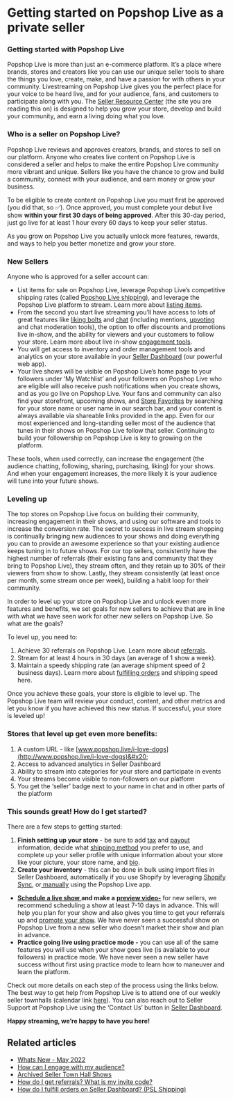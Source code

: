 # Getting started on Popshop Live as a private seller

### **Getting started with Popshop Live**

Popshop Live is more than just an e-commerce platform. It’s a place where brands, stores and creators like you can use our unique seller tools to share the things you love, create, make, and have a passion for with others in your community. Livestreaming on Popshop Live gives you the perfect place for your voice to be heard live, and for your audience, fans, and customers to participate along with you. The [Seller Resource Center](https://help.popshop.live/hc/en-us) (the site you are reading this on) is designed to help you grow your store, develop and build your community, and earn a living doing what you love.

### **Who is a seller on Popshop Live?**

Popshop Live reviews and approves creators, brands, and stores to sell on our platform. Anyone who creates live content on Popshop Live is considered a seller and helps to make the entire Popshop Live community more vibrant and unique. Sellers like you have the chance to grow and build a community, connect with your audience, and earn money or grow your business.

To be eligible to create content on Popshop Live you must first be approved (you did that, so ✅). Once approved, you must complete your debut live show **within your first 30 days of being approved**. After this 30-day period, just go live for at least 1 hour every 60 days to keep your seller status.

As you grow on Popshop Live you actually unlock more features, rewards, and ways to help you better monetize and grow your store.

### **New Sellers**

Anyone who is approved for a seller account can:

* List items for sale on Popshop Live, leverage Popshop Live’s competitive shipping rates (called [Popshop Live shipping](https://help.popshop.live/hc/en-us/articles/4556580855183-PSL-Shipping-vs-Own-Shipping-which-one-is-best-for-me-)), and leverage the Popshop Live platform to stream. Learn more about [listing items](https://help.popshop.live/hc/en-us/articles/4404985737625-How-can-I-bulk-upload-my-inventory-).
* From the second you start live streaming you’ll have access to lots of great features like [liking bolts](https://help.popshop.live/hc/en-us/articles/4409229038873-What-are-liking-bolts-) and [chat](https://help.popshop.live/hc/en-us/articles/4409229148057-What-In-show-Notifications-are-on-Live-) (including mentions, [upvoting](https://help.popshop.live/hc/en-us/articles/4625075781775-What-is-upvoting-and-how-can-it-be-used-in-my-shows-) and chat moderation tools), the option to offer discounts and promotions live in-show, and the ability for viewers and your customers to follow your store. Learn more about live in-show [engagement tools](https://help.popshop.live/hc/en-us/articles/4405542472601-How-can-I-engage-with-my-audience-).
* You will get access to inventory and order management tools and analytics on your store available in your [Seller Dashboard](https://dashboard.popshop.live/) (our powerful web app).
* Your live shows will be visible on Popshop Live’s home page to your followers under ‘My Watchlist’ and your followers on Popshop Live who are eligible will also receive push notifications when you create shows, and as you go live on Popshop Live. Your fans and community can also find your storefront, upcoming shows, and [Store Favorites](https://help.popshop.live/hc/en-us/articles/4409330591641-How-do-I-add-store-favorites-to-my-store-) by searching for your store name or user name in our search bar, and your content is always available via shareable links provided in the app. Even for our most experienced and long-standing seller most of the audience that tunes in their shows on Popshop Live follow that seller. Continuing to build your followership on Popshop Live is key to growing on the platform.

These tools, when used correctly, can increase the engagement (the audience chatting, following, sharing, purchasing, liking) for your shows. And when your engagement increases, the more likely it is your audience will tune into your future shows.

### **Leveling up**

The top stores on Popshop Live focus on building their community, increasing engagement in their shows, and using our software and tools to increase the conversion rate. The secret to success in live stream shopping is continually bringing new audiences to your shows and doing everything you can to provide an awesome experience so that your existing audience keeps tuning in to future shows. For our top sellers, consistently have the highest number of referrals (their existing fans and community that they bring to Popshop Live), they stream often, and they retain up to 30% of their viewers from show to show. Lastly, they stream consistently (at least once per month, some stream once per week), building a habit loop for their community.

In order to level up your store on Popshop Live and unlock even more features and benefits, we set goals for new sellers to achieve that are in line with what we have seen work for other new sellers on Popshop Live. So what are the goals?

To level up, you need to:

1. Achieve 30 referrals on Popshop Live. Learn more about [referrals](https://help.popshop.live/hc/en-us/articles/4405462353305-How-do-I-get-referrals-What-is-my-invite-code-).
2. Stream for at least 4 hours in 30 days (an average of 1 show a week).
3. Maintain a speedy shipping rate (an average shipment speed of 2 business days). Learn more about [fulfilling orders](https://help.popshop.live/hc/en-us/articles/4405462193817-How-do-I-fulfill-orders-on-Seller-Dashboard-PSL-Shipping-) and shipping speed here.

Once you achieve these goals, your store is eligible to level up. The Popshop Live team will review your conduct, content, and other metrics and let you know if you have achieved this new status. If successful, your store is leveled up!

### **Stores that level up get even more benefits:**

1. A custom URL - like [www.popshop.live/i-love-dogs](http://www.popshop.live/i-love-dogs)&#x20;
2. Access to advanced analytics in Seller Dashboard
3. Ability to stream into categories for your store and participate in events
4. Your streams become visible to non-followers on our platform
5. You get the ‘seller’ badge next to your name in chat and in other parts of the platform

### **This sounds great! How do I get started?**

There are a few steps to getting started:

1. **Finish setting up your store** - be sure to add [tax](https://help.popshop.live/hc/en-us/articles/4405019155481-How-should-I-set-up-sales-tax-Who-is-responsible-for-the-sales-tax-) and [payout](https://help.popshop.live/hc/en-us/articles/4548988676495-How-can-I-update-or-edit-my-Bank-account-info-) information, decide what [shipping method](https://help.popshop.live/hc/en-us/articles/4556580855183-PSL-Shipping-vs-Own-Shipping-which-one-is-best-for-me-) you prefer to use, and complete up your seller profile with unique information about your store like your picture, your store name, and [bio](https://help.popshop.live/hc/en-us/articles/4405286039577-How-do-I-edit-my-store-profile-and-information-).
2. **Create your inventory** - this can be done in bulk using import files in Seller Dashboard, automatically if you use Shopify by leveraging [Shopify Sync](https://help.popshop.live/hc/en-us/articles/4417441426713-How-do-I-link-Shopify-and-Popshop-Live-), or[ manually](https://help.popshop.live/hc/en-us/articles/4404985737625-How-can-I-bulk-upload-my-inventory-) using the Popshop Live app.

* [**Schedule a live show** ](https://help.popshop.live/hc/en-us/articles/4405286081049-How-do-I-schedule-a-show-)**and make a** [**preview video-**](https://help.popshop.live/hc/en-us/articles/4420318267791-What-are-best-practices-for-creating-a-cover-photo-Preview-video-) for new sellers, we recommend scheduling a show at least 7-10 days in advance. This will help you plan for your show and also gives you time to get your referrals up and [promote your show](https://help.popshop.live/hc/en-us/articles/4845672136719-New-seller-marketing-playbook). We have never seen a successful show on Popshop Live from a new seller who doesn’t market their show and plan in advance.
* **Practice going live using practice mode -** you can use all of the same features you will use when your show goes live (is available to your followers) in practice mode. We have never seen a new seller have success without first using practice mode to learn how to maneuver and learn the platform.

Check out more details on each step of the process using the links below. The best way to get help from Popshop Live is to attend one of our weekly seller townhalls (calendar link [here](https://calendar.google.com/calendar/embed?src=c\_0pnhu0uuruj3k4d988cthk7iok%40group.calendar.google.com\&ctz=America%2FLos\_Angeles)). You can also reach out to Seller Support at Popshop Live using the ‘Contact Us’ button in [Seller Dashboard](https://dashboard.popshop.live/).

**Happy streaming, we’re happy to have you here!**

## Related articles

* [Whats New - May 2022](https://jamble.gitbook.io/popshop-live/whats-new-this-month/whats-new-announcements/whats-new-may-2022)
* [How can I engage with my audience?](https://jamble.gitbook.io/popshop-live/hosting-and-after-your-show/how-can-i-engage-with-my-audience)
* [Archived Seller Town Hall Shows](https://jamble.gitbook.io/popshop-live/whats-new-this-month/seller-town-halls/archived-seller-town-hall-shows)
* [How do I get referrals? What is my invite code?](https://jamble.gitbook.io/popshop-live/marketing/marketing-basics/how-do-i-get-referrals-what-is-my-invite-code)
* [How do I fulfill orders on Seller Dashboard? (PSL Shipping)](https://jamble.gitbook.io/popshop-live/shipping-purchases-and-pick-up/fulfillment-and-shipping/how-do-i-fulfill-orders-on-seller-dashboard-psl-shipping)
